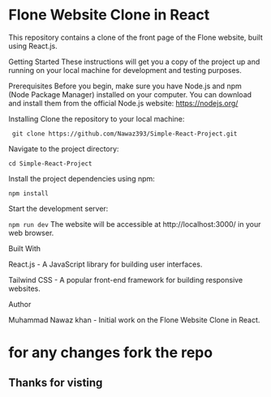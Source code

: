 
# Flone Website Clone in React
 This repository contains a clone of the front page of the Flone website, built using React.js.

 Getting Started
These instructions will get you a copy of the project up and running on your local machine for development and testing purposes.

Prerequisites
Before you begin, make sure you have Node.js and npm (Node Package Manager) installed on your computer. You can download and install them from the official Node.js website: https://nodejs.org/

Installing
Clone the repository to your local machine:

 ` git clone https://github.com/Nawaz393/Simple-React-Project.git`
 
 Navigate to the project directory:
 
  `cd Simple-React-Project` 
  
  Install the project dependencies using npm:

  ` npm install `
  
  Start the development server:
  
 ` npm run dev `
 The website will be accessible at http://localhost:3000/ in your web browser.

Built With

React.js - A JavaScript library for building user interfaces.

Tailwind CSS - A popular front-end framework for building responsive websites.

Author

Muhammad Nawaz khan - Initial work on the Flone Website Clone in React.

# for any changes fork the repo

## Thanks for visting 


  
